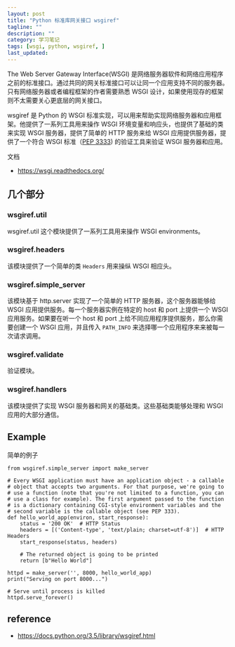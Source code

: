 ```yaml
---
layout: post
title: "Python 标准库网关接口 wsgiref"
tagline: ""
description: ""
category: 学习笔记
tags: [wsgi, python, wsgiref, ]
last_updated:
---
```


The Web Server Gateway Interface(WSGI) 是网络服务器软件和网络应用程序之前的标准接口。通过共同的网关标准接口可以让同一个应用支持不同的服务器。只有网络服务器或者编程框架的作者需要熟悉 WSGI 设计，如果使用现存的框架则不太需要关心更底层的网关接口。

wsgiref 是 Python 的 WSGI 标准实现，可以用来帮助实现网络服务器和应用框架。他提供了一系列工具用来操作 WSGI 环境变量和响应头，也提供了基础的类来实现 WSGI 服务器，提供了简单的 HTTP 服务来给 WSGI 应用提供服务器，提供了一个符合 WSGI 标准（[PEP 3333](https://www.python.org/dev/peps/pep-3333)) 的验证工具来验证 WSGI 服务器和应用。

文档

- <https://wsgi.readthedocs.org/>

## 几个部分

### wsgiref.util

wsgiref.util 这个模块提供了一系列工具用来操作 WSGI environments。

### wsgiref.headers
该模块提供了一个简单的类 `Headers` 用来操纵 WSGI 相应头。

### wsgiref.simple_server
该模块基于 http.server 实现了一个简单的 HTTP 服务器，这个服务器能够给 WSGI 应用提供服务。每一个服务器实例在特定的 host 和 port 上提供一个 WSGI 应用服务。如果要在听一个 host 和 port 上给不同应用程序提供服务，那么你需要创建一个 WSGI 应用，并且传入 `PATH_INFO` 来选择哪一个应用程序来来被每一次请求调用。

### wsgiref.validate
验证模块。

### wsgiref.handlers
该模块提供了实现 WSGI 服务器和网关的基础类。这些基础类能够处理和 WSGI 应用的大部分通信。

## Example
简单的例子

    from wsgiref.simple_server import make_server

    # Every WSGI application must have an application object - a callable
    # object that accepts two arguments. For that purpose, we're going to
    # use a function (note that you're not limited to a function, you can
    # use a class for example). The first argument passed to the function
    # is a dictionary containing CGI-style environment variables and the
    # second variable is the callable object (see PEP 333).
    def hello_world_app(environ, start_response):
        status = '200 OK'  # HTTP Status
        headers = [('Content-type', 'text/plain; charset=utf-8')]  # HTTP Headers
        start_response(status, headers)

        # The returned object is going to be printed
        return [b"Hello World"]

    httpd = make_server('', 8000, hello_world_app)
    print("Serving on port 8000...")

    # Serve until process is killed
    httpd.serve_forever()


## reference

- <https://docs.python.org/3.5/library/wsgiref.html>
